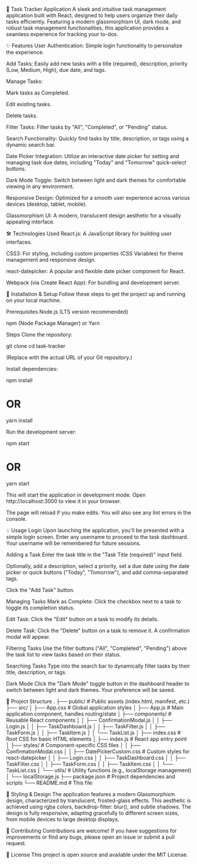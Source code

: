 🚀 Task Tracker Application
A sleek and intuitive task management application built with React, designed to help users organize their daily tasks efficiently. Featuring a modern glassmorphism UI, dark mode, and robust task management functionalities, this application provides a seamless experience for tracking your to-dos.

✨ Features
User Authentication: Simple login functionality to personalize the experience.

Add Tasks: Easily add new tasks with a title (required), description, priority (Low, Medium, High), due date, and tags.

Manage Tasks:

Mark tasks as Completed.

Edit existing tasks.

Delete tasks.

Filter Tasks: Filter tasks by "All", "Completed", or "Pending" status.

Search Functionality: Quickly find tasks by title, description, or tags using a dynamic search bar.

Date Picker Integration: Utilize an interactive date picker for setting and managing task due dates, including "Today" and "Tomorrow" quick-select buttons.

Dark Mode Toggle: Switch between light and dark themes for comfortable viewing in any environment.

Responsive Design: Optimized for a smooth user experience across various devices (desktop, tablet, mobile).

Glassmorphism UI: A modern, translucent design aesthetic for a visually appealing interface.

🛠️ Technologies Used
React.js: A JavaScript library for building user interfaces.

CSS3: For styling, including custom properties (CSS Variables) for theme management and responsive design.

react-datepicker: A popular and flexible date picker component for React.

Webpack (via Create React App): For bundling and development server.

🚀 Installation & Setup
Follow these steps to get the project up and running on your local machine.

Prerequisites
Node.js (LTS version recommended)

npm (Node Package Manager) or Yarn

Steps
Clone the repository:

git clone <repository-url>
cd task-tracker

(Replace <repository-url> with the actual URL of your Git repository.)

Install dependencies:

npm install

# OR

yarn install

Run the development server:

npm start

# OR

yarn start

This will start the application in development mode. Open http://localhost:3000 to view it in your browser.

The page will reload if you make edits. You will also see any lint errors in the console.

💡 Usage
Login
Upon launching the application, you'll be presented with a simple login screen. Enter any username to proceed to the task dashboard. Your username will be remembered for future sessions.

Adding a Task
Enter the task title in the "Task Title (required)" input field.

Optionally, add a description, select a priority, set a due date using the date picker or quick buttons ("Today", "Tomorrow"), and add comma-separated tags.

Click the "Add Task" button.

Managing Tasks
Mark as Complete: Click the checkbox next to a task to toggle its completion status.

Edit Task: Click the "Edit" button on a task to modify its details.

Delete Task: Click the "Delete" button on a task to remove it. A confirmation modal will appear.

Filtering Tasks
Use the filter buttons ("All", "Completed", "Pending") above the task list to view tasks based on their status.

Searching Tasks
Type into the search bar to dynamically filter tasks by their title, description, or tags.

Dark Mode
Click the "Dark Mode" toggle button in the dashboard header to switch between light and dark themes. Your preference will be saved.

📂 Project Structure
.
├── public/ # Public assets (index.html, manifest, etc.)
├── src/
│ ├── App.css # Global application styles
│ ├── App.js # Main application component, handles routing/state
│ ├── components/ # Reusable React components
│ │ ├── ConfirmationModal.js
│ │ ├── Login.js
│ │ ├── TaskDashboard.js
│ │ ├── TaskFilter.js
│ │ ├── TaskForm.js
│ │ ├── TaskItem.js
│ │ └── TaskList.js
│ ├── index.css # Root CSS for basic HTML elements
│ ├── index.js # React app entry point
│ ├── styles/ # Component-specific CSS files
│ │ ├── ConfirmationModal.css
│ │ ├── DatePickerCustom.css # Custom styles for react-datepicker
│ │ ├── Login.css
│ │ ├── TaskDashboard.css
│ │ ├── TaskFilter.css
│ │ ├── TaskForm.css
│ │ ├── TaskItem.css
│ │ └── TaskList.css
│ └── utils/ # Utility functions (e.g., localStorage management)
│ └── localStorage.js
├── package.json # Project dependencies and scripts
└── README.md # This file

🎨 Styling & Design
The application features a modern Glassmorphism design, characterized by translucent, frosted-glass effects. This aesthetic is achieved using rgba colors, backdrop-filter: blur(), and subtle shadows. The design is fully responsive, adapting gracefully to different screen sizes, from mobile devices to large desktop displays.

🤝 Contributing
Contributions are welcome! If you have suggestions for improvements or find any bugs, please open an issue or submit a pull request.

📄 License
This project is open source and available under the MIT License.

